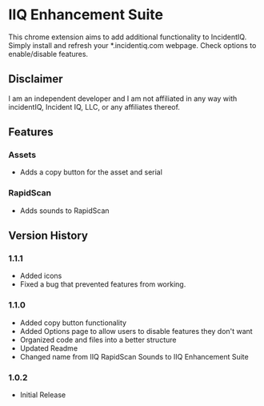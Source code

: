 # IIQ Enhancement Suite
This chrome extension aims to add additional functionality to IncidentIQ. Simply install and refresh your *.incidentiq.com webpage. Check options to enable/disable features.

## Disclaimer
I am an independent developer and I am not affiliated in any way with incidentIQ, Incident IQ, LLC, or any affiliates thereof.

## Features
### Assets
- Adds a copy button for the asset and serial
### RapidScan
- Adds sounds to RapidScan

## Version History
### 1.1.1
- Added icons
- Fixed a bug that prevented features from working.
### 1.1.0
- Added copy button functionality
- Added Options page to allow users to disable features they don't want
- Organized code and files into a better structure
- Updated Readme
- Changed name from IIQ RapidScan Sounds to IIQ Enhancement Suite
### 1.0.2
- Initial Release
